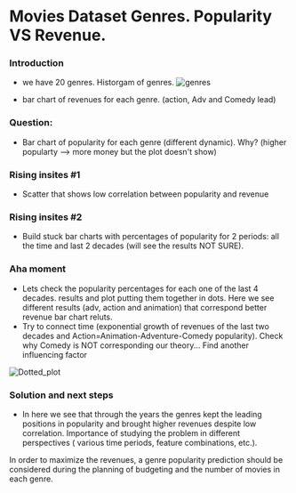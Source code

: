 # Movies Dataset Genres. Popularity VS Revenue.

### Introduction

- we have 20 genres. Historgam of genres.
![genres](https://user-images.githubusercontent.com/46948881/57346996-bf108800-711e-11e9-8d5c-d1b2f3fb15e7.jpg)

- bar chart of revenues for each genre. (action, Adv and Comedy lead)
### Question:
- Bar chart of popularity for each genre (different dynamic). Why? (higher popularty --> more money but the plot doesn't show)
### Rising insites #1
- Scatter that shows low correlation between popularity and revenue
### Rising insites #2
- Build stuck bar charts with percentages of popularity for 2 periods: all the time and last 2 decades (will see the results NOT SURE).
### Aha moment
- Lets check the popularity percentages for each one of the last 4 decades. results and plot putting them together in dots.
Here we see different results (adv, action and animation) that correspond better revenue bar chart reluts. 
- Try to connect time (exponential growth of revenues of the last two decades and Action=Animation-Adventure-Comedy popularity). 
Check why Comedy is NOT corresponding our theory... Find another influencing factor 

![Dotted_plot](https://user-images.githubusercontent.com/46948881/57207866-3a96fb80-6f9e-11e9-8cc1-421999a8560a.jpg) 
### Solution and next steps
-  In here we see that through the years the genres kept the leading positions in popularity and brought higher revenues 
despite low correlation. Importance of studying the problem in different perspectives ( various time periods, feature combinations, etc.).

In order to maximize the revenues, a genre popularity prediction should be considered during the planning of budgeting and the number of movies in each genre. 
